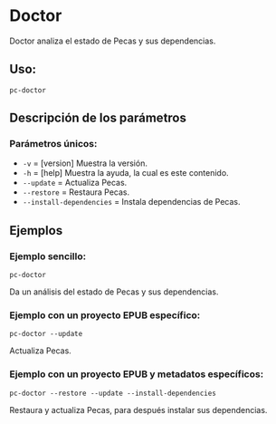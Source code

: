 # Doctor

Doctor analiza el estado de Pecas y sus dependencias.

## Uso:

```
pc-doctor
```

## Descripción de los parámetros

### Parámetros únicos:

* `-v` = [version] Muestra la versión.
* `-h` = [help] Muestra la ayuda, la cual es este contenido.
* `--update` = Actualiza Pecas.
* `--restore` = Restaura Pecas.
* `--install-dependencies` = Instala dependencias de Pecas.

## Ejemplos

### Ejemplo sencillo:

```
pc-doctor
```

Da un análisis del estado de Pecas y sus dependencias.

### Ejemplo con un proyecto EPUB específico:

```
pc-doctor --update
```

Actualiza Pecas.

### Ejemplo con un proyecto EPUB y metadatos específicos:

```
pc-doctor --restore --update --install-dependencies
```

Restaura y actualiza Pecas, para después instalar sus dependencias.

